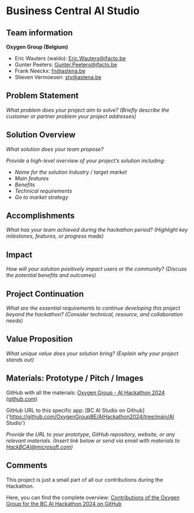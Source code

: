 # Business Central AI Studio

## Team information  

**Oxygen Group (Belgium)**

- Eric Wauters (waldo): Eric.Wauters@ifacto.be
- Gunter Peeters: Gunter.Peeters@ifacto.be
- Frank Neeckx: fn@astena.be
- Stieven Vermoesen: stv@astena.be

## Problem Statement
*What problem does your project aim to solve?* 
*(Briefly describe the customer or partner problem your project addresses)* 

## Solution Overview
*What solution does your team propose?* 

*Provide a high-level overview of your project’s solution including:* 
* *Name for the solution* 
*Industry / target market* 
* *Main features* 
* *Benefits* 
* *Technical requirements* 
* *Go to market strategy* 

## Accomplishments

*What has your team achieved during the hackathon period?* 
*(Highlight key milestones, features, or progress made)* 

## Impact 

*How will your solution positively impact users or the community?* 
*(Discuss the potential benefits and outcomes)* 

## Project Continuation
*What are the essential requirements to continue developing this project beyond the hackathon?* 
*(Consider technical, resource, and collaboration needs)* 

## Value Proposition 
*What unique value does your solution bring?* 
*(Explain why your project stands out)* 

## Materials: Prototype / Pitch / Images 

GitHub with all the materials: [Oxygen Group - AI Hackathon 2024 (github.com)](https://github.com/OxygenGroupBE/AIHackathon2024)

GitHub URL to this specific app: [BC AI Studio on Github]('https://github.com/OxygenGroupBE/AIHackathon2024/tree/main/AI Studio')

*Provide the URL to your prototype, GitHub repository, website, or any relevant materials.* 
*(Insert link below or send via email with materials to HackBCAI@microsoft.com)* 

## Comments

This project is just a small part of all our contributions during the Hackathon.  

Here, you can find the complete overview:  [Contributions of the Oxygen Group for the BC AI Hackathon 2024 on GitHub](https://github.com/OxygenGroupBE/AIHackathon2024/blob/main/ReadMe.md)